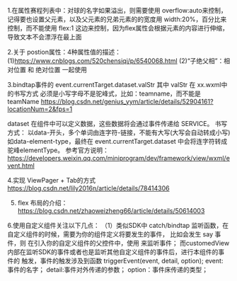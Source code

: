 1.在属性赛程列表中：对球的名字如果溢出，则需要使用 overflow:auto来控制，记得要也设置父元素，以及父元素的兄弟元素的的宽度用 width:20%，百分比来控制，而不能使用 flex:1 这边来控制，因为flex属性会根据元素的内容进行伸缩，导致文本不会漂浮在最上面

2.关于 postion属性：4种属性值的描述：
  (1)https://www.cnblogs.com/520chensiqi/p/6540068.html
  (2)“子绝父相”：相对位置  和 绝对位置 一起使用

3.bindtap事件的 event.currentTarget.dataset.valStr
其中 valStr 在 xx.wxml中的书写方式 必须是小写字母不是驼峰式，比如：teamname，而不能是teamName
https://blog.csdn.net/genius_yym/article/details/52904161?locationNum=2&fps=1

dataset
在组件中可以定义数据，这些数据将会通过事件传递给 SERVICE。 书写方式： 以data-开头，多个单词由连字符-链接，不能有大写(大写会自动转成小写)如data-element-type，最终在 event.currentTarget.dataset 中会将连字符转成驼峰elementType。
参考官方说明：https://developers.weixin.qq.com/miniprogram/dev/framework/view/wxml/event.html

4.实现 ViewPager + Tab的方式
https://blog.csdn.net/lily2016n/article/details/78414306

5. flex 布局的介绍：
https://blog.csdn.net/zhaoweizheng66/article/details/50614003

6.使用自定义组件关注以下几点：
（1）类似SDK中 catch/bindtap 监听函数，在自定义组件的时候，需要为你的组件定义将要发生的事件，
    比如会发生  say 事件，则 在引入你的自定义组件的父控件中，使用 
    <customedView bindsay="xxxmethod" /> 来监听事件；
    而customedView内部在监听SDK的事件或者也是监听其他自定义组件的事件后，进行本组件的事件的
    触发，事件的触发涉及到函数 triggerEvent(event, detail, option);
    event: 事件的名字；
    detail:事件对外传递的参数；
    option：事件床传递的类型；